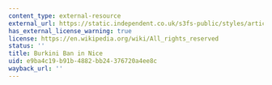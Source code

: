 ```yaml
---
content_type: external-resource
external_url: https://static.independent.co.uk/s3fs-public/styles/article_large/public/thumbnails/image/2016/08/24/12/burkini-blur.jpg
has_external_license_warning: true
license: https://en.wikipedia.org/wiki/All_rights_reserved
status: ''
title: Burkini Ban in Nice
uid: e9ba4c19-b91b-4882-bb24-376720a4ee8c
wayback_url: ''
---
```

